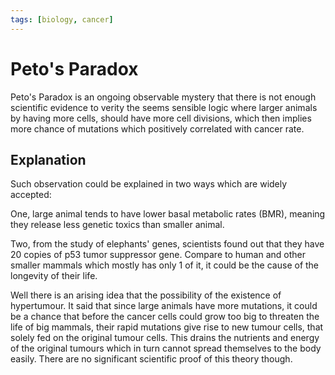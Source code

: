 ```yaml
---
tags: [biology, cancer]
---
```


# Peto's Paradox

Peto's Paradox is an ongoing observable mystery that there is not enough
scientific evidence to verity the seems sensible logic where larger animals by
having more cells, should have more cell divisions, which then implies more
chance of mutations which positively correlated with cancer rate.

## Explanation

Such observation could be explained in two ways which are widely accepted:

One, large animal tends to have lower basal metabolic rates (BMR), meaning they
release less genetic toxics than smaller animal.

Two, from the study of elephants' genes, scientists found out that they have 20
copies of p53 tumor suppressor gene. Compare to human and other smaller mammals
which mostly has only 1 of it, it could be the cause of the longevity of their
life.

Well there is an arising idea that the possibility of the existence of
hypertumour. It said that since large animals have more mutations, it could be a
chance that before the cancer cells could grow too big to threaten the life of
big mammals, their rapid mutations give rise to new tumour cells, that solely
fed on the original tumour cells. This drains the nutrients and energy of the
original tumours which in turn cannot spread themselves to the body easily.
There are no significant scientific proof of this theory though.
